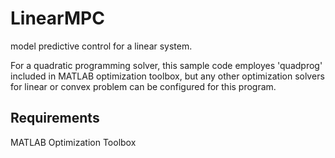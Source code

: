 # LinearMPC
model predictive control for a linear system.

For a quadratic programming solver, this sample code employes 'quadprog' included in MATLAB optimization toolbox, but any other optimization solvers for linear or convex problem can be configured for this program. 

## Requirements
MATLAB Optimization Toolbox
